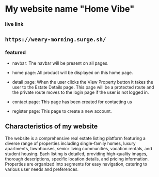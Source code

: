 # My website name  "Home Vibe"
### live link  
`https://weary-morning.surge.sh/`
---
### featured
- navbar: The navbar will be present on all pages.  
- home page: All product will be displayed on this home page.  
- detail page: When the user clicks the View Property button it takes
the user to the Estate Details page. This page will be a protected route
and  the private route moves to the login page if the user is
not logged in.

- contact page: This page has been created for contacting us  
- register page: This page to create a new account.
## Characteristics of my website  
The website is a comprehensive real estate listing platform featuring a diverse range of properties including single-family homes, luxury apartments, townhouses, senior living communities, vacation rentals, and student housing. Each listing is detailed, providing high-quality images, thorough descriptions, specific location details, and pricing information. Properties are organized into segments for easy navigation, catering to various user needs and preferences. 